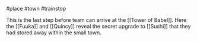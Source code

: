 #place #town #trainstop

This is the last step before team can arrive at the [[Tower of Babel]]. Here the [[Fuuka]] and [[Quincy]] reveal the secret upgrade to [[Sushi]] that they had stored away within the small town.